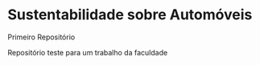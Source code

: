 # Sustentabilidade sobre Automóveis
 Primeiro Repositório

 Repositório teste para um trabalho da faculdade
